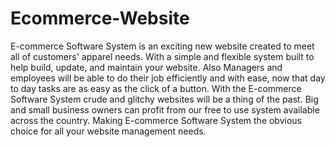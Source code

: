 # Ecommerce-Website
E-commerce Software System is an exciting new website created to meet all of customers' apparel needs. With a simple and flexible system built to help build, update, and maintain your website. Also Managers and employees will be able to do their job efficiently and with ease, now that day to day tasks are as easy as the click of a button. With the E-commerce Software System crude and glitchy websites will be a thing of the past. Big and small business owners can profit from our free to use system available across the country. Making E-commerce Software System the obvious choice for all your website management needs.
